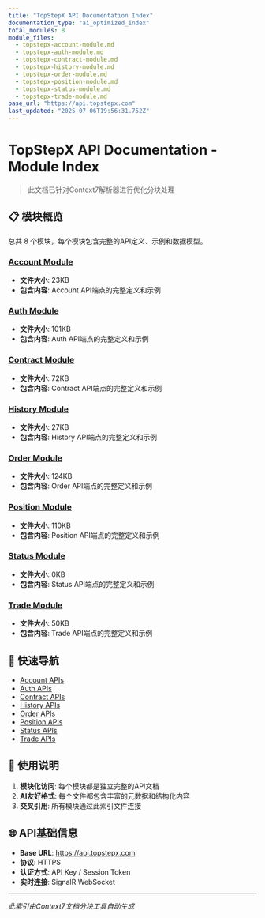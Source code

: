 ```yaml
---
title: "TopStepX API Documentation Index"
documentation_type: "ai_optimized_index"
total_modules: 8
module_files:
  - topstepx-account-module.md
  - topstepx-auth-module.md
  - topstepx-contract-module.md
  - topstepx-history-module.md
  - topstepx-order-module.md
  - topstepx-position-module.md
  - topstepx-status-module.md
  - topstepx-trade-module.md
base_url: "https://api.topstepx.com"
last_updated: "2025-07-06T19:56:31.752Z"
---
```


# TopStepX API Documentation - Module Index

> 此文档已针对Context7解析器进行优化分块处理

## 📋 模块概览

总共 8 个模块，每个模块包含完整的API定义、示例和数据模型。

### [Account Module](topstepx-account-module.md)
- **文件大小**: 23KB
- **包含内容**: Account API端点的完整定义和示例

### [Auth Module](topstepx-auth-module.md)
- **文件大小**: 101KB
- **包含内容**: Auth API端点的完整定义和示例

### [Contract Module](topstepx-contract-module.md)
- **文件大小**: 72KB
- **包含内容**: Contract API端点的完整定义和示例

### [History Module](topstepx-history-module.md)
- **文件大小**: 27KB
- **包含内容**: History API端点的完整定义和示例

### [Order Module](topstepx-order-module.md)
- **文件大小**: 124KB
- **包含内容**: Order API端点的完整定义和示例

### [Position Module](topstepx-position-module.md)
- **文件大小**: 110KB
- **包含内容**: Position API端点的完整定义和示例

### [Status Module](topstepx-status-module.md)
- **文件大小**: 0KB
- **包含内容**: Status API端点的完整定义和示例

### [Trade Module](topstepx-trade-module.md)
- **文件大小**: 50KB
- **包含内容**: Trade API端点的完整定义和示例


## 🔗 快速导航

- [Account APIs](topstepx-account-module.md)
- [Auth APIs](topstepx-auth-module.md)
- [Contract APIs](topstepx-contract-module.md)
- [History APIs](topstepx-history-module.md)
- [Order APIs](topstepx-order-module.md)
- [Position APIs](topstepx-position-module.md)
- [Status APIs](topstepx-status-module.md)
- [Trade APIs](topstepx-trade-module.md)

## 📖 使用说明

1. **模块化访问**: 每个模块都是独立完整的API文档
2. **AI友好格式**: 每个文件都包含丰富的元数据和结构化内容  
3. **交叉引用**: 所有模块通过此索引文件连接

## 🌐 API基础信息

- **Base URL**: https://api.topstepx.com
- **协议**: HTTPS
- **认证方式**: API Key / Session Token
- **实时连接**: SignalR WebSocket

---
*此索引由Context7文档分块工具自动生成*